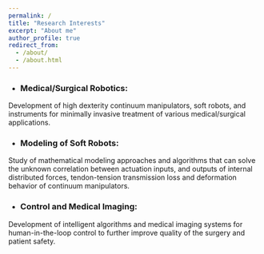 ```yaml
---
permalink: /
title: "Research Interests"
excerpt: "About me"
author_profile: true
redirect_from: 
  - /about/
  - /about.html
---
```

- ### Medical/Surgical Robotics: 
Development of high dexterity continuum manipulators, soft robots, and instruments for minimally invasive treatment of various medical/surgical applications.
- ### Modeling of Soft Robots: 
Study of mathematical modeling approaches and algorithms that  can solve the unknown correlation between actuation inputs, and outputs of internal distributed forces, tendon-tension transmission loss and deformation behavior of continuum manipulators.
- ### Control and Medical Imaging: 
Development of intelligent algorithms and medical imaging systems for human-in-the-loop control to further improve quality of the surgery and patient safety.



